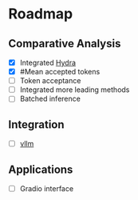 # Roadmap

## Comparative Analysis
- [x] Integrated [Hydra](https://github.com/zankner/hydra)
- [x] #Mean accepted tokens
- [ ] Token acceptance
- [ ] Integrated more leading methods
- [ ] Batched inference

## Integration
- [ ] [vllm](https://github.com/vllm-project/vllm)

## Applications

- [ ] Gradio interface
